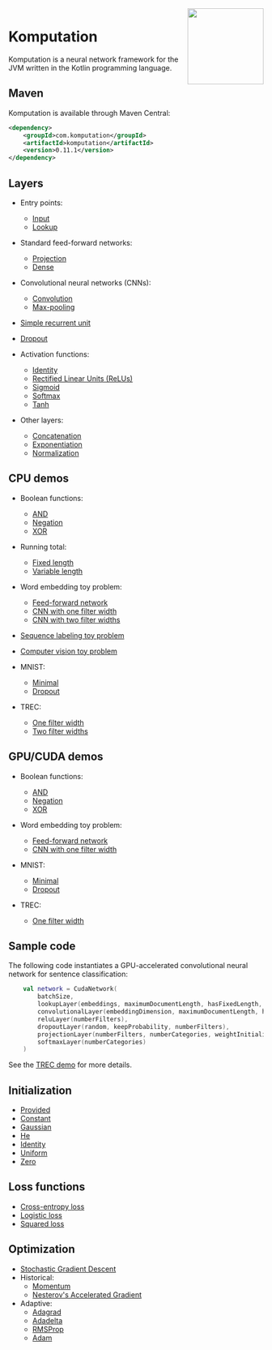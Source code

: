 <img src="Logo.jpg" align="right" height="150" width="150" />

# Komputation

Komputation is a neural network framework for the JVM written in the Kotlin programming language.

## Maven

Komputation is available through Maven Central:

```xml
<dependency>
    <groupId>com.komputation</groupId>
    <artifactId>komputation</artifactId>
    <version>0.11.1</version>
</dependency>
```

## Layers

- Entry points:
  - [Input](./src/main/kotlin/com/komputation/layers/entry/InputLayer.kt)
  - [Lookup](./src/main/kotlin/com/komputation/layers/entry/LookupLayer.kt)

- Standard feed-forward networks:
  - [Projection](./src/main/kotlin/com/komputation/layers/forward/projection/ProjectionLayer.kt)
  - [Dense](./src/main/kotlin/com/komputation/layers/forward/dense/DenseLayer.kt)

- Convolutional neural networks (CNNs):
  - [Convolution](./src/main/kotlin/com/komputation/layers/forward/convolution/ConvolutionLayer.kt)
  - [Max-pooling](./src/main/kotlin/com/komputation/layers/forward/convolution/MaxPoolingLayer.kt)

- [Simple recurrent unit](./src/main/kotlin/com/komputation/cpu/layers/forward/units/SimpleRecurrentUnit.kt)

- [Dropout](./src/main/kotlin/com/komputation/layers/forward/dropout/DropoutLayer.kt)

- Activation functions:
  - [Identity](./src/main/kotlin/com/komputation/layers/forward/activation/IdentityLayer.kt)
  - [Rectified Linear Units (ReLUs)](./src/main/kotlin/com/komputation/layers/forward/activation/ReluLayer.kt)
  - [Sigmoid](./src/main/kotlin/com/komputation/layers/forward/activation/SigmoidLayer.kt)
  - [Softmax](./src/main/kotlin/com/komputation/layers/forward/activation/SoftmaxLayer.kt)
  - [Tanh](./src/main/kotlin/com/komputation/layers/forward/activation/TanhLayer.kt)

- Other layers:
  - [Concatenation](./src/main/kotlin/com/komputation/layers/forward/Concatenation.kt)
  - [Exponentiation](./src/main/kotlin/com/komputation/layers/forward/activation/ExponentiationLayer.kt)
  - [Normalization](./src/main/kotlin/com/komputation/layers/forward/NormalizationLayer.kt)

## CPU demos

- Boolean functions:
  - [AND](./src/main/kotlin/com/komputation/cpu/demos/and/AndSigmoid.kt)
  - [Negation](./src/main/kotlin/com/komputation/cpu/demos/negation/Negation.kt)
  - [XOR](./src/main/kotlin/com/komputation/cpu/demos/xor/Xor.kt)

- Running total:
  - [Fixed length](./src/main/kotlin/com/komputation/cpu/demos/runningtotal/FixedLengthRunningTotal.kt)
  - [Variable length](./src/main/kotlin/com/komputation/cpu/demos/runningtotal/VariableLengthRunningTotal.kt)

- Word embedding toy problem:
  - [Feed-forward network](./src/main/kotlin/com/komputation/cpu/demos/embeddings/Embeddings.kt)
  - [CNN with one filter width](./src/main/kotlin/com/komputation/cpu/demos/embeddings/EmbeddingsWithConvolution.kt)
  - [CNN with two filter widths](./src/main/kotlin/com/komputation/cpu/demos/embeddings/EmbeddingsWithTwoFilterWidths.kt)

- [Sequence labeling toy problem](./src/main/kotlin/com/komputation/cpu/demos/sequencelabeling/SequenceLabeling.kt)

- [Computer vision toy problem](./src/main/kotlin/com/komputation/cpu/demos/lines/Lines.kt)

- MNIST:
  - [Minimal](./src/main/kotlin/com/komputation/cpu/demos/mnist/MnistMinimal.kt)
  - [Dropout](./src/main/kotlin/com/komputation/cpu/demos/mnist/MnistBatchDropout.kt)

- TREC:
  - [One filter width](./src/main/kotlin/com/komputation/cpu/demos/trec/TREC.kt)
  - [Two filter widths](./src/main/kotlin/com/komputation/cpu/demos/trec/TRECWithTwoFilterWidths.kt)

## GPU/CUDA demos

- Boolean functions:
  - [AND](./src/main/kotlin/com/komputation/cuda/demos/and/AndSigmoid.kt)
  - [Negation](./src/main/kotlin/com/komputation/cuda/demos/negation/Negation.kt)
  - [XOR](./src/main/kotlin/com/komputation/cuda/demos/xor/Xor.kt)

- Word embedding toy problem:
  - [Feed-forward network](./src/main/kotlin/com/komputation/cuda/demos/embeddings/Embeddings.kt)
  - [CNN with one filter width](./src/main/kotlin/com/komputation/cuda/demos/embeddings/EmbeddingsWithConvolution.kt)

- MNIST:
  - [Minimal](./src/main/kotlin/com/komputation/cuda/demos/mnist/MnistMinimal.kt)
  - [Dropout](./src/main/kotlin/com/komputation/cuda/demos/mnist/MnistBatchDropout.kt)

- TREC:
  - [One filter width](./src/main/kotlin/com/komputation/cuda/demos/trec/TREC.kt)

## Sample code

The following code instantiates a GPU-accelerated convolutional neural network for sentence classification:

```kotlin
    val network = CudaNetwork(
        batchSize,
        lookupLayer(embeddings, maximumDocumentLength, hasFixedLength, embeddingDimension, optimization),
        convolutionalLayer(embeddingDimension, maximumDocumentLength, hasFixedLength, numberFilters, filterWidth, filterHeight, weightInitialization, biasInitialization, optimization),
        reluLayer(numberFilters),
        dropoutLayer(random, keepProbability, numberFilters),
        projectionLayer(numberFilters, numberCategories, weightInitialization, biasInitialization, optimization),
        softmaxLayer(numberCategories)
    )
```

See the [TREC demo](./src/main/kotlin/com/komputation/cuda/demos/trec/TREC.kt) for more details.

## Initialization

- [Provided](./src/main/kotlin/com/komputation/initialization/ProvidedInitialization.kt)
- [Constant](./src/main/kotlin/com/komputation/initialization/ConstantInitialization.kt)
- [Gaussian](./src/main/kotlin/com/komputation/initialization/GaussianInitialization.kt)
- [He](./src/main/kotlin/com/komputation/initialization/HeInitialization.kt)
- [Identity](./src/main/kotlin/com/komputation/initialization/IdentityInitialization.kt)
- [Uniform](./src/main/kotlin/com/komputation/initialization/UniformInitialization.kt)
- [Zero](./src/main/kotlin/com/komputation/initialization/ZeroInitialization.kt)

## Loss functions

- [Cross-entropy loss](./src/main/kotlin/com/komputation/loss/CrossEntropyLoss.kt)
- [Logistic loss](./src/main/kotlin/com/komputation/loss/LogisticLoss.kt)
- [Squared loss](./src/main/kotlin/com/komputation/loss/SquaredLoss.kt)

## Optimization

- [Stochastic Gradient Descent](./src/main/kotlin/com/komputation/optimization/StochasticGradientDescent.kt)
- Historical:
  - [Momentum](./src/main/kotlin/com/komputation/optimization/historical/Momentum.kt)
  - [Nesterov's Accelerated Gradient](./src/main/kotlin/com/komputation/optimization/historical/Nesterov.kt)
- Adaptive:
  - [Adagrad](./src/main/kotlin/com/komputation/optimization/adaptive/Adagrad.kt)
  - [Adadelta](./src/main/kotlin/com/komputation/optimization/adaptive/Adadelta.kt)
  - [RMSProp](./src/main/kotlin/com/komputation/optimization/adaptive/RMSProp.kt)
  - [Adam](./src/main/kotlin/com/komputation/optimization/adaptive/Adam.kt)